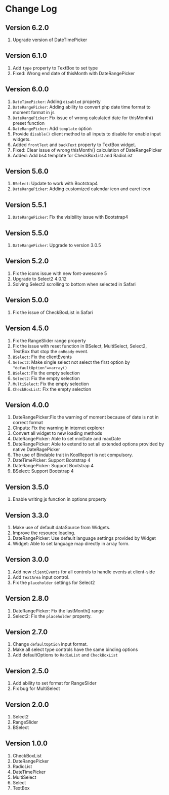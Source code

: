 # Change Log

## Version 6.2.0

1. Upgrade version of DateTimePicker

## Version 6.1.0

1. Add `type` property to TextBox to set type
2. Fixed: Wrong end date of thisMonth with DateRangePicker

## Version 6.0.0

1. `DateTimePicker`: Adding `disabled` property
2. `DateRangePicker`: Adding ability to convert php date time format to moment format in js
3. `DateRangePicker`: Fix issue of wrong calculated date for thisMonth() preset function
4. `DateRangePicker`: Add `template` option
5. Provide `disable()` client method to all inputs to disable for enable input widgets.
6. Added `frontText` and `backText` property to TextBox widget.
7. Fixed: Clear issue of wrong thisMonth() calculation of DateRangePicker
8. Added: Add bs4 template for CheckBoxList and RadioList

## Version 5.6.0

1. `BSelect`: Update to work with Bootstrap4
2. `DateRangePicker`: Adding customized calendar icon and caret icon

## Version 5.5.1

1. `DateRangePicker`: Fix the visibility issue with Bootstrap4

## Version 5.5.0

1. `DateRangePicker`: Upgrade to version 3.0.5

## Version 5.2.0

1. Fix the icons issue with new font-awesome 5
2. Upgrade to Select2 4.0.12
3. Solving Select2 scrolling to bottom when selected in Safari 

## Version 5.0.0

1. Fix the issue of CheckBoxList in Safari

## Version 4.5.0

1. Fix the RangeSlider range property
2. Fix the issue with reset function in BSelect, MultiSelect, Select2, TextBox that stop the `onReady` event.
3. `BSelect`: Fix the clientEvents
4. `Select2`: Make single select not select the first option by `"defaultOption"=>array()`
5. `BSelect`: Fix the empty selection
6. `Select2`: Fix the empty selection
7. `MultiSelect`: Fix the empty selection
8. `CheckBoxList`: Fix the empty selection


## Version 4.0.0

1. DateRangePicker:Fix the warning of moment because of date is not in correct format
2. CInputs: Fix the warning in internet explorer
3. Convert all widget to new loading methods
4. DateRangePicker: Able to set minDate and maxDate
5. DateRangePicker: Able to extend to set all extended options provided by native DateRagePicker
6. The use of Bindable trait in KoolReport is not compulsory.
7. DateTimePicker: Support Bootstrap 4
8. DateRangePicker: Support Bootstrap 4
9. BSelect: Support Bootstrap 4

## Version 3.5.0

1. Enable writing js function in options property


## Version 3.3.0

1. Make use of default dataSource from Widgets.
2. Improve the resource loading.
3. DateRangePicker: Use default language settings provided by Widget
4. Widget: Able to set language map directly in array form.


## Version 3.0.0

1. Add new `clientEvents` for all controls to handle events at client-side
2. Add `TextArea` input control.
3. Fix the `placeholder` settings for Select2

## Version 2.8.0

1. DateRangePicker: Fix the lastMonth() range
2. Select2: Fix the `placeholder` property.


## Version 2.7.0

1. Change `defaultOption` input format.
2. Make all select type controls have the same binding options
3. Add defaultOptions to `RadioList` and `CheckBoxList`

## Version 2.5.0

1. Add ability to set format for RangeSlider
2. Fix bug for MultiSelect

## Version 2.0.0

1. Select2
2. RangeSlider
3. BSelect

## Version 1.0.0

1. CheckBoxList
2. DateRangePicker
3. RadioList
4. DateTimePicker
5. MultiSelect
6. Select
7. TextBox